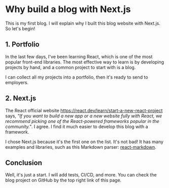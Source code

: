 # Why build a blog with Next.js

This is my first blog. I will explain why I built this blog website with Next.js. So let's begin!

## 1. Portfolio

In the last few days, I've been learning React, which is one of the most popular front-end libraries. The most effective way to learn is by developing projects by hand, and a common project to start with is a blog.

I can collect all my projects into a portfolio, then it's ready to send to employers.

## 2. Next.js

The React official website https://react.dev/learn/start-a-new-react-project says, *"If you want to build a new app or a new website fully with React, we recommend picking one of the React-powered frameworks popular in the community."*. I agree. I find it much easier to develop this blog with a framework.

I chose Next.js because it's the first one on the list. It's not bad! It has many examples and libraries, such as this Markdown parser: [react-markdown](https://github.com/remarkjs/react-markdown).

## Conclusion

Well, it's just a start. I will add tests, CI/CD, and more. You can check the blog project on GitHub by the top right link of this page.
